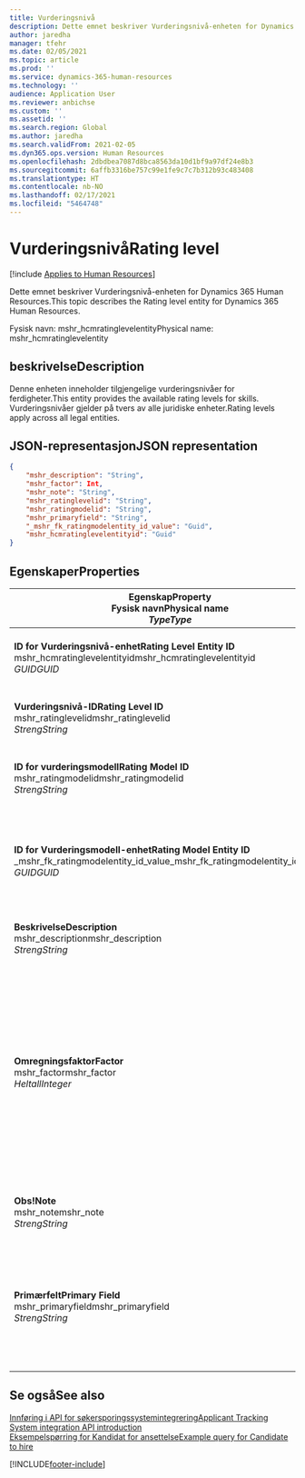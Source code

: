 ```yaml
---
title: Vurderingsnivå
description: Dette emnet beskriver Vurderingsnivå-enheten for Dynamics 365 Human Resources.
author: jaredha
manager: tfehr
ms.date: 02/05/2021
ms.topic: article
ms.prod: ''
ms.service: dynamics-365-human-resources
ms.technology: ''
audience: Application User
ms.reviewer: anbichse
ms.custom: ''
ms.assetid: ''
ms.search.region: Global
ms.author: jaredha
ms.search.validFrom: 2021-02-05
ms.dyn365.ops.version: Human Resources
ms.openlocfilehash: 2dbdbea7087d8bca8563da10d1bf9a97df24e8b3
ms.sourcegitcommit: 6affb3316be757c99e1fe9c7c7b312b93c483408
ms.translationtype: HT
ms.contentlocale: nb-NO
ms.lasthandoff: 02/17/2021
ms.locfileid: "5464748"
---
```

# <a name="rating-level"></a><span data-ttu-id="fd80d-103">Vurderingsnivå</span><span class="sxs-lookup"><span data-stu-id="fd80d-103">Rating level</span></span>

[!include [Applies to Human Resources](../includes/applies-to-hr.md)]

<span data-ttu-id="fd80d-104">Dette emnet beskriver Vurderingsnivå-enheten for Dynamics 365 Human Resources.</span><span class="sxs-lookup"><span data-stu-id="fd80d-104">This topic describes the Rating level entity for Dynamics 365 Human Resources.</span></span>

<span data-ttu-id="fd80d-105">Fysisk navn: mshr_hcmratinglevelentity</span><span class="sxs-lookup"><span data-stu-id="fd80d-105">Physical name: mshr_hcmratinglevelentity</span></span>

## <a name="description"></a><span data-ttu-id="fd80d-106">beskrivelse</span><span class="sxs-lookup"><span data-stu-id="fd80d-106">Description</span></span>

<span data-ttu-id="fd80d-107">Denne enheten inneholder tilgjengelige vurderingsnivåer for ferdigheter.</span><span class="sxs-lookup"><span data-stu-id="fd80d-107">This entity provides the available rating levels for skills.</span></span> <span data-ttu-id="fd80d-108">Vurderingsnivåer gjelder på tvers av alle juridiske enheter.</span><span class="sxs-lookup"><span data-stu-id="fd80d-108">Rating levels apply across all legal entities.</span></span>

## <a name="json-representation"></a><span data-ttu-id="fd80d-109">JSON-representasjon</span><span class="sxs-lookup"><span data-stu-id="fd80d-109">JSON representation</span></span>

```json
{
    "mshr_description": "String",
    "mshr_factor": Int,
    "mshr_note": "String",
    "mshr_ratinglevelid": "String",
    "mshr_ratingmodelid": "String",
    "mshr_primaryfield": "String",
    "_mshr_fk_ratingmodelentity_id_value": "Guid",
    "mshr_hcmratinglevelentityid": "Guid"
}
```

## <a name="properties"></a><span data-ttu-id="fd80d-110">Egenskaper</span><span class="sxs-lookup"><span data-stu-id="fd80d-110">Properties</span></span>

| <span data-ttu-id="fd80d-111">Egenskap</span><span class="sxs-lookup"><span data-stu-id="fd80d-111">Property</span></span><br><span data-ttu-id="fd80d-112">**Fysisk navn**</span><span class="sxs-lookup"><span data-stu-id="fd80d-112">**Physical name**</span></span><br><span data-ttu-id="fd80d-113">**_Type_**</span><span class="sxs-lookup"><span data-stu-id="fd80d-113">**_Type_**</span></span> | <span data-ttu-id="fd80d-114">Bruk</span><span class="sxs-lookup"><span data-stu-id="fd80d-114">Use</span></span> | <span data-ttu-id="fd80d-115">beskrivelse</span><span class="sxs-lookup"><span data-stu-id="fd80d-115">Description</span></span> |
| --- | --- | --- |
| <span data-ttu-id="fd80d-116">**ID for Vurderingsnivå-enhet**</span><span class="sxs-lookup"><span data-stu-id="fd80d-116">**Rating Level Entity ID**</span></span><br><span data-ttu-id="fd80d-117">mshr_hcmratinglevelentityid</span><span class="sxs-lookup"><span data-stu-id="fd80d-117">mshr_hcmratinglevelentityid</span></span><br><span data-ttu-id="fd80d-118">*GUID*</span><span class="sxs-lookup"><span data-stu-id="fd80d-118">*GUID*</span></span> | <span data-ttu-id="fd80d-119">Skrivebeskyttet</span><span class="sxs-lookup"><span data-stu-id="fd80d-119">Read-only</span></span><br><span data-ttu-id="fd80d-120">Obligatorisk</span><span class="sxs-lookup"><span data-stu-id="fd80d-120">Required</span></span><br><span data-ttu-id="fd80d-121">Systemgenerert</span><span class="sxs-lookup"><span data-stu-id="fd80d-121">System-generated</span></span> | <span data-ttu-id="fd80d-122">Den systemgenererte unike identifikatoren for nivået.</span><span class="sxs-lookup"><span data-stu-id="fd80d-122">The system-generated unique identifier for the level.</span></span> |
| <span data-ttu-id="fd80d-123">**Vurderingsnivå-ID**</span><span class="sxs-lookup"><span data-stu-id="fd80d-123">**Rating Level ID**</span></span><br><span data-ttu-id="fd80d-124">mshr_ratinglevelid</span><span class="sxs-lookup"><span data-stu-id="fd80d-124">mshr_ratinglevelid</span></span><br><span data-ttu-id="fd80d-125">*Streng*</span><span class="sxs-lookup"><span data-stu-id="fd80d-125">*String*</span></span> | <span data-ttu-id="fd80d-126">Lese/skrive</span><span class="sxs-lookup"><span data-stu-id="fd80d-126">Read/write</span></span><br><span data-ttu-id="fd80d-127">Obligatorisk</span><span class="sxs-lookup"><span data-stu-id="fd80d-127">Required</span></span> | <span data-ttu-id="fd80d-128">Brukerlesbare unik identifikator for nivået.</span><span class="sxs-lookup"><span data-stu-id="fd80d-128">User-readable unique identifier for the level.</span></span> |
| <span data-ttu-id="fd80d-129">**ID for vurderingsmodell**</span><span class="sxs-lookup"><span data-stu-id="fd80d-129">**Rating Model ID**</span></span><br><span data-ttu-id="fd80d-130">mshr_ratingmodelid</span><span class="sxs-lookup"><span data-stu-id="fd80d-130">mshr_ratingmodelid</span></span><br><span data-ttu-id="fd80d-131">*Streng*</span><span class="sxs-lookup"><span data-stu-id="fd80d-131">*String*</span></span> | <span data-ttu-id="fd80d-132">Lese/skrive</span><span class="sxs-lookup"><span data-stu-id="fd80d-132">Read/write</span></span><br><span data-ttu-id="fd80d-133">Obligatorisk</span><span class="sxs-lookup"><span data-stu-id="fd80d-133">Required</span></span> | <span data-ttu-id="fd80d-134">Vurderingsmodellen som vurderingsnivået tilhører.</span><span class="sxs-lookup"><span data-stu-id="fd80d-134">The rating model to which the rating level belongs.</span></span> |
| <span data-ttu-id="fd80d-135">**ID for Vurderingsmodell-enhet**</span><span class="sxs-lookup"><span data-stu-id="fd80d-135">**Rating Model Entity ID**</span></span><br><span data-ttu-id="fd80d-136">_mshr_fk_ratingmodelentity_id_value</span><span class="sxs-lookup"><span data-stu-id="fd80d-136">_mshr_fk_ratingmodelentity_id_value</span></span><br><span data-ttu-id="fd80d-137">*GUID*</span><span class="sxs-lookup"><span data-stu-id="fd80d-137">*GUID*</span></span> | <span data-ttu-id="fd80d-138">Skrivebeskyttet</span><span class="sxs-lookup"><span data-stu-id="fd80d-138">Read-only</span></span><br><span data-ttu-id="fd80d-139">Obligatorisk</span><span class="sxs-lookup"><span data-stu-id="fd80d-139">Required</span></span><br><span data-ttu-id="fd80d-140">Sekundærnøkkel: mshr_hcmratingmodelentityid i mshr_hcmratingmodelentity</span><span class="sxs-lookup"><span data-stu-id="fd80d-140">Foreign key: mshr_hcmratingmodelentityid of mshr_hcmratingmodelentity</span></span> | <span data-ttu-id="fd80d-141">Den systemgenererte IDen for vurderingsmodellen som vurderingsnivået tilhører.</span><span class="sxs-lookup"><span data-stu-id="fd80d-141">The system-generated identifier for the rating model to which the rating level belongs.</span></span> |
| <span data-ttu-id="fd80d-142">**Beskrivelse**</span><span class="sxs-lookup"><span data-stu-id="fd80d-142">**Description**</span></span><br><span data-ttu-id="fd80d-143">mshr_description</span><span class="sxs-lookup"><span data-stu-id="fd80d-143">mshr_description</span></span><br><span data-ttu-id="fd80d-144">*Streng*</span><span class="sxs-lookup"><span data-stu-id="fd80d-144">*String*</span></span> | <span data-ttu-id="fd80d-145">Lese/skrive</span><span class="sxs-lookup"><span data-stu-id="fd80d-145">Read/write</span></span><br><span data-ttu-id="fd80d-146">Obligatorisk</span><span class="sxs-lookup"><span data-stu-id="fd80d-146">Required</span></span> | <span data-ttu-id="fd80d-147">Beskrivelsen av vurderingsnivået.</span><span class="sxs-lookup"><span data-stu-id="fd80d-147">The description of the rating level.</span></span> |
| <span data-ttu-id="fd80d-148">**Omregningsfaktor**</span><span class="sxs-lookup"><span data-stu-id="fd80d-148">**Factor**</span></span><br><span data-ttu-id="fd80d-149">mshr_factor</span><span class="sxs-lookup"><span data-stu-id="fd80d-149">mshr_factor</span></span><br><span data-ttu-id="fd80d-150">*Heltall*</span><span class="sxs-lookup"><span data-stu-id="fd80d-150">*Integer*</span></span> | <span data-ttu-id="fd80d-151">Lese/skrive</span><span class="sxs-lookup"><span data-stu-id="fd80d-151">Read/write</span></span><br><span data-ttu-id="fd80d-152">Obligatorisk</span><span class="sxs-lookup"><span data-stu-id="fd80d-152">Required</span></span> | <span data-ttu-id="fd80d-153">Faktoren for vurderingsnivået.</span><span class="sxs-lookup"><span data-stu-id="fd80d-153">The factor for the rating level.</span></span> <span data-ttu-id="fd80d-154">Når du sammenligner varer med et annet antall vurderingsnivåer, brukes faktoren til å normalisere poengsummene.</span><span class="sxs-lookup"><span data-stu-id="fd80d-154">When you compare items with a different number of rating levels, the factor is used to normalize the scores.</span></span> <span data-ttu-id="fd80d-155">Verdien må være et heltall mellom 0 og 9.</span><span class="sxs-lookup"><span data-stu-id="fd80d-155">The value must be an integer between 0 and 9.</span></span> |
| <span data-ttu-id="fd80d-156">**Obs!**</span><span class="sxs-lookup"><span data-stu-id="fd80d-156">**Note**</span></span><br><span data-ttu-id="fd80d-157">mshr_note</span><span class="sxs-lookup"><span data-stu-id="fd80d-157">mshr_note</span></span><br><span data-ttu-id="fd80d-158">*Streng*</span><span class="sxs-lookup"><span data-stu-id="fd80d-158">*String*</span></span> | <span data-ttu-id="fd80d-159">Lese/skrive</span><span class="sxs-lookup"><span data-stu-id="fd80d-159">Read/write</span></span><br><span data-ttu-id="fd80d-160">Valgfri</span><span class="sxs-lookup"><span data-stu-id="fd80d-160">Optional</span></span> | <span data-ttu-id="fd80d-161">Eventuelle merknader som er knyttet til vurderingsnivået.</span><span class="sxs-lookup"><span data-stu-id="fd80d-161">Any notes associated with the rating level.</span></span> |
| <span data-ttu-id="fd80d-162">**Primærfelt**</span><span class="sxs-lookup"><span data-stu-id="fd80d-162">**Primary Field**</span></span><br><span data-ttu-id="fd80d-163">mshr_primaryfield</span><span class="sxs-lookup"><span data-stu-id="fd80d-163">mshr_primaryfield</span></span><br><span data-ttu-id="fd80d-164">*Streng*</span><span class="sxs-lookup"><span data-stu-id="fd80d-164">*String*</span></span> | <span data-ttu-id="fd80d-165">Skrivebeskyttet</span><span class="sxs-lookup"><span data-stu-id="fd80d-165">Read-only</span></span><br><span data-ttu-id="fd80d-166">Obligatorisk</span><span class="sxs-lookup"><span data-stu-id="fd80d-166">Required</span></span> | <span data-ttu-id="fd80d-167">Felt som brukes som en identifikator for enhetsposten.</span><span class="sxs-lookup"><span data-stu-id="fd80d-167">Field to be used as an identifier of the entity record.</span></span> <span data-ttu-id="fd80d-168">Kombinasjon av vurderingsnivå-ID og vurderingsmodell-ID.</span><span class="sxs-lookup"><span data-stu-id="fd80d-168">Combination of rating level ID and rating model ID.</span></span> |

## <a name="see-also"></a><span data-ttu-id="fd80d-169">Se også</span><span class="sxs-lookup"><span data-stu-id="fd80d-169">See also</span></span>

[<span data-ttu-id="fd80d-170">Innføring i API for søkersporingssystemintegrering</span><span class="sxs-lookup"><span data-stu-id="fd80d-170">Applicant Tracking System integration API introduction</span></span>](hr-admin-integration-ats-api-introduction.md)<br>
[<span data-ttu-id="fd80d-171">Eksempelspørring for Kandidat for ansettelse</span><span class="sxs-lookup"><span data-stu-id="fd80d-171">Example query for Candidate to hire</span></span>](hr-admin-integration-ats-api-candidate-to-hire-example-query.md)



[!INCLUDE[footer-include](../includes/footer-banner.md)]